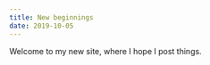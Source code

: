 ```yaml
---
title: New beginnings
date: 2019-10-05
---
```


Welcome to my new site, where I hope I post things.
